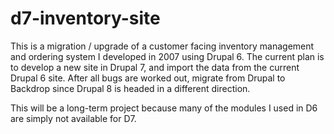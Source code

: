 # d7-inventory-site

This is a migration / upgrade of a customer facing inventory management and ordering system I developed in 2007 using Drupal 6.   The current plan is to develop a new site in Drupal 7, and import the data from the current Drupal 6 site.  After all bugs are worked out, migrate from Drupal to Backdrop since Drupal 8 is headed in a different direction.

This will be a long-term project because many of the modules I used in D6 are simply not available for D7.
